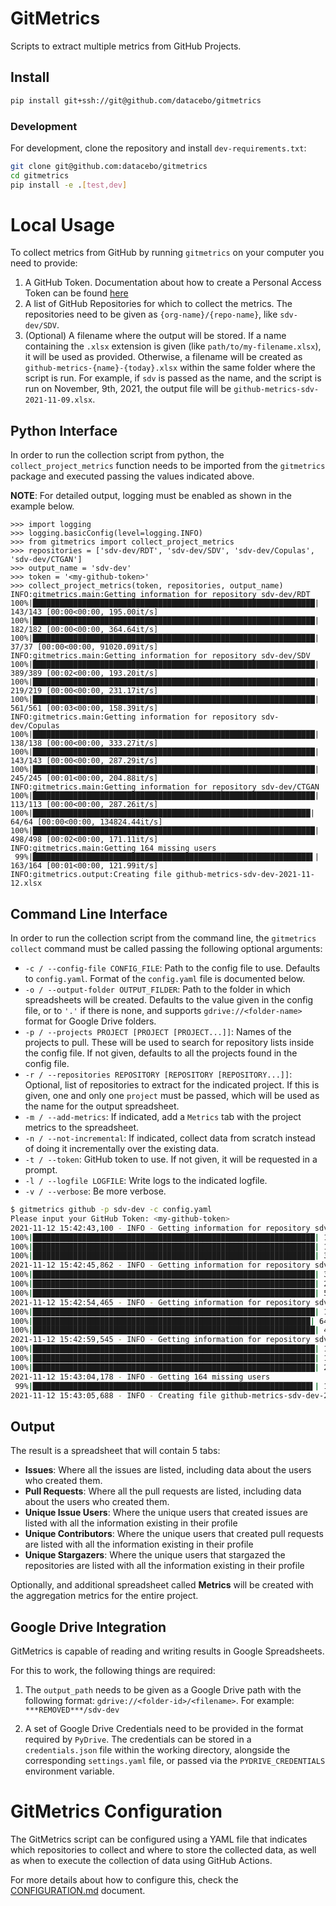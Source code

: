 # GitMetrics

Scripts to extract multiple metrics from GitHub Projects.

## Install

```bash
pip install git+ssh://git@github.com/datacebo/gitmetrics
```

### Development

For development, clone the repository and install `dev-requirements.txt`:

```bash
git clone git@github.com:datacebo/gitmetrics
cd gitmetrics
pip install -e .[test,dev]
```

# Local Usage

To collect metrics from GitHub by running `gitmetrics` on your computer you need to provide:

1. A GitHub Token. Documentation about how to create a Personal Access Token can be found
   [here](https://docs.github.com/en/authentication/keeping-your-account-and-data-secure/creating-a-personal-access-token)
2. A list of GitHub Repositories for which to collect the metrics. The repositories need
   to be given as `{org-name}/{repo-name}`, like `sdv-dev/SDV`.
3. (Optional) A filename where the output will be stored. If a name containing the `.xlsx`
   extension is given (like `path/to/my-filename.xlsx`), it will be used as provided.
   Otherwise, a filename will be created as `github-metrics-{name}-{today}.xlsx` within
   the same folder where the script is run. For example, if `sdv` is passed as the name,
   and the script is run on November, 9th, 2021, the output file will be
   `github-metrics-sdv-2021-11-09.xlsx`.

## Python Interface

In order to run the collection script from python, the `collect_project_metrics` function
needs to be imported from the `gitmetrics` package and executed passing the values
indicated above.

**NOTE**: For detailed output, logging must be enabled as shown in the example below.

```python3
>>> import logging
>>> logging.basicConfig(level=logging.INFO)
>>> from gitmetrics import collect_project_metrics
>>> repositories = ['sdv-dev/RDT', 'sdv-dev/SDV', 'sdv-dev/Copulas', 'sdv-dev/CTGAN']
>>> output_name = 'sdv-dev'
>>> token = '<my-github-token>'
>>> collect_project_metrics(token, repositories, output_name)
INFO:gitmetrics.main:Getting information for repository sdv-dev/RDT
100%|███████████████████████████████████████████████████████████████| 143/143 [00:00<00:00, 195.00it/s]
100%|███████████████████████████████████████████████████████████████| 182/182 [00:00<00:00, 364.64it/s]
100%|███████████████████████████████████████████████████████████████| 37/37 [00:00<00:00, 91020.09it/s]
INFO:gitmetrics.main:Getting information for repository sdv-dev/SDV
100%|███████████████████████████████████████████████████████████████| 389/389 [00:02<00:00, 193.20it/s]
100%|███████████████████████████████████████████████████████████████| 219/219 [00:00<00:00, 231.17it/s]
100%|███████████████████████████████████████████████████████████████| 561/561 [00:03<00:00, 158.39it/s]
INFO:gitmetrics.main:Getting information for repository sdv-dev/Copulas
100%|███████████████████████████████████████████████████████████████| 138/138 [00:00<00:00, 333.27it/s]
100%|███████████████████████████████████████████████████████████████| 143/143 [00:00<00:00, 287.29it/s]
100%|███████████████████████████████████████████████████████████████| 245/245 [00:01<00:00, 204.88it/s]
INFO:gitmetrics.main:Getting information for repository sdv-dev/CTGAN
100%|███████████████████████████████████████████████████████████████| 113/113 [00:00<00:00, 287.26it/s]
100%|██████████████████████████████████████████████████████████████| 64/64 [00:00<00:00, 134824.44it/s]
100%|███████████████████████████████████████████████████████████████| 498/498 [00:02<00:00, 171.11it/s]
INFO:gitmetrics.main:Getting 164 missing users
 99%|██████████████████████████████████████████████████████████████▌| 163/164 [00:01<00:00, 121.99it/s]
INFO:gitmetrics.output:Creating file github-metrics-sdv-dev-2021-11-12.xlsx
```


## Command Line Interface

In order to run the collection script from the command line, the `gitmetrics collect` command
must be called passing the following optional arguments:

- `-c / --config-file CONFIG_FILE`: Path to the config file to use. Defaults to `config.yaml`.
  Format of the `config.yaml` file is documented below.
- `-o / --output-folder OUTPUT_FILDER`: Path to the folder in which spreadsheets will be created.
  Defaults to the value given in the config file, or to `'.'` if there is none, and supports
  `gdrive://<folder-name>` format for Google Drive folders.
- `-p / --projects PROJECT [PROJECT [PROJECT...]]`: Names of the projects to pull. These will be
  used to search for repository lists inside the config file. If not given, defaults to all the
  projects found in the config file.
- `-r / --repositories REPOSITORY [REPOSITORY [REPOSITORY...]]`: Optional, list of repositories
  to extract for the indicated project. If this is given, one and only one `project` must be
  passed, which will be used as the name for the output spreadsheet.
- `-m / --add-metrics`: If indicated, add a `Metrics` tab with the project metrics to the
  spreadsheet.
- `-n / --not-incremental`: If indicated, collect data from scratch instead of doing it
  incrementally over the existing data.
- `-t / --token`: GitHub token to use. If not given, it will be requested in a prompt.
- `-l / --logfile LOGFILE`: Write logs to the indicated logfile.
- `-v / --verbose`: Be more verbose.

```bash
$ gitmetrics github -p sdv-dev -c config.yaml
Please input your GitHub Token: <my-github-token>
2021-11-12 15:42:43,100 - INFO - Getting information for repository sdv-dev/RDT
100%|███████████████████████████████████████████████████████████████| 143/143 [00:00<00:00, 300.87it/s]
100%|███████████████████████████████████████████████████████████████| 182/182 [00:00<00:00, 324.25it/s]
100%|███████████████████████████████████████████████████████████████| 37/37 [00:00<00:00, 88276.02it/s]
2021-11-12 15:42:45,862 - INFO - Getting information for repository sdv-dev/SDV
100%|███████████████████████████████████████████████████████████████| 389/389 [00:01<00:00, 203.20it/s]
100%|███████████████████████████████████████████████████████████████| 219/219 [00:00<00:00, 228.34it/s]
100%|███████████████████████████████████████████████████████████████| 561/561 [00:03<00:00, 152.64it/s]
2021-11-12 15:42:54,465 - INFO - Getting information for repository sdv-dev/CTGAN
100%|███████████████████████████████████████████████████████████████| 113/113 [00:00<00:00, 283.67it/s]
100%|██████████████████████████████████████████████████████████████| 64/64 [00:00<00:00, 134486.70it/s]
100%|███████████████████████████████████████████████████████████████| 498/498 [00:02<00:00, 179.84it/s]
2021-11-12 15:42:59,545 - INFO - Getting information for repository sdv-dev/Copulas
100%|███████████████████████████████████████████████████████████████| 138/138 [00:00<00:00, 318.99it/s]
100%|███████████████████████████████████████████████████████████████| 143/143 [00:00<00:00, 303.94it/s]
100%|███████████████████████████████████████████████████████████████| 245/245 [00:01<00:00, 170.51it/s]
2021-11-12 15:43:04,178 - INFO - Getting 164 missing users
 99%|██████████████████████████████████████████████████████████████▌| 163/164 [00:01<00:00, 110.06it/s]
2021-11-12 15:43:05,688 - INFO - Creating file github-metrics-sdv-dev-2021-11-12.xlsx
```

## Output

The result is a spreadsheet that will contain 5 tabs:

- **Issues**:
    Where all the issues are listed, including data about
    the users who created them.
- **Pull Requests**:
    Where all the pull requests are listed, including data about
    the users who created them.
- **Unique Issue Users**:
    Where the unique users that created issues
    are listed with all the information existing in their profile
- **Unique Contributors**:
    Where the unique users that created pull requests
    are listed with all the information existing in their profile
- **Unique Stargazers**:
    Where the unique users that stargazed the repositories
    are listed with all the information existing in their profile

Optionally, and additional spreadsheet called **Metrics** will be created with the
aggregation metrics for the entire project.

## Google Drive Integration

GitMetrics is capable of reading and writing results in Google Spreadsheets.

For this to work, the following things are required:

1. The `output_path` needs to be given as a Google Drive path with the following format:
   `gdrive://<folder-id>/<filename>`. For example: `***REMOVED***/sdv-dev`

2. A set of Google Drive Credentials need to be provided in the format required by `PyDrive`. The
   credentials can be stored in a `credentials.json` file within the working directory, alongside
   the corresponding `settings.yaml` file, or passed via the `PYDRIVE_CREDENTIALS` environment
   variable.

# GitMetrics Configuration

The GitMetrics script can be configured using a YAML file that indicates which repositories
to collect and where to store the collected data, as well as when to execute the collection
of data using GitHub Actions.

For more details about how to configure this, check the [CONFIGURATION.md](CONFIGURATION.md)
document.
